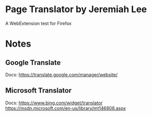 # Page Translator by Jeremiah Lee

A WebExtension test for Firefox

# Notes

## Google Translate

Docs: https://translate.google.com/manager/website/


## Microsoft Translator

Docs: https://www.bing.com/widget/translator
https://msdn.microsoft.com/en-us/library/mt146808.aspx
